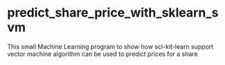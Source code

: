 # predict_share_price_with_sklearn_svm
This small Machine Learning program to show how sci-kit-learn support vector machine algorithm can  be used to predict prices for a share
